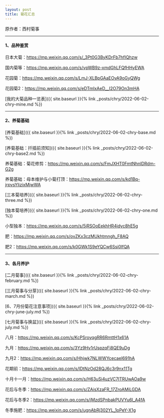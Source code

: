 ```yaml
---
layout: post
title: 菊花汇总
---
```


原作者：西村菊事

---

#### 1、品种鉴赏

日本大菊：https://mp.weixin.qq.com/s/_3Pt0G3ByKDrFb7hfIQhzw

国内菊等：https://mp.weixin.qq.com/s/vpWB9z-xmdGhLFQfHHyEWA

花园菊：https://mp.weixin.qq.com/s/LmJ-XLBpGAaEOvA9oGyQWg

花园菊2：https://mp.weixin.qq.com/s/eDTmIxAeD__I2O79On3mHA

[我的大菊品种一览表]({{ site.baseurl }}{% link _posts/chry/2022-06-02-chry-mine.md %})

---

#### 2、养菊基础

[养菊基础]({{ site.baseurl }}{% link _posts/chry/2022-06-02-chry-base.md %})

[养菊基础：扦插前须知]({{ site.baseurl }}{% link _posts/chry/2022-06-02-chry-base2.md %})

养菊基础：菊花修剪：https://mp.weixin.qq.com/s/FmJXHT0FmtNhnlDRdm-G2g

养菊基础：母本维护与小菊打顶：https://mp.weixin.qq.com/s/kd1Bq-jrpvsYlizixMjwWA

[三本菊培养]({{ site.baseurl }}{% link _posts/chry/2022-06-02-chry-three.md %})

[独本菊培养]({{ site.baseurl }}{% link _posts/chry/2022-06-02-chry-one.md %})

小型独本：https://mp.weixin.qq.com/s/5jRSOoEekhHR4jdyc8hE5g

肥：https://mp.weixin.qq.com/s/ovZKx3czMUkhtmngh_F8AQ

肥2：https://mp.weixin.qq.com/s/k0GWk1S9eYQCw6Ssi0lfQA

---

#### 3、各月养护

[二月菊事]({{ site.baseurl }}{% link _posts/chry/2022-06-02-chry-february.md %})

[三月菊事与分芽]({{ site.baseurl }}{% link _posts/chry/2022-06-02-chry-march.md %})

[6、7月份菊花注意事项]({{ site.baseurl }}{% link _posts/chry/2022-06-02-chry-june-july.md %})

[七月菊事与换盆]({{ site.baseurl }}{% link _posts/chry/2022-06-02-chry-july.md %})

八月：https://mp.weixin.qq.com/s/KcPSroyqgRR6RmttH1x61A

九月：https://mp.weixin.qq.com/s/3Yz9Hv1rUspzqFi8QE9uDg

九月2：https://mp.weixin.qq.com/s/Hhjwk7NLWWYcecael691hA

花期前：https://mp.weixin.qq.com/s/lDtNzOd28QJ6c3r9nx11Tg

十月十一月：https://mp.weixin.qq.com/s/H63uSi4uzVC7ITRUwAOa9w

花后与冬季：https://mp.weixin.qq.com/s/ZAisXzaFR_17ZroAMiLGDA

花后与冬季2：https://mp.weixin.qq.com/s/jMzdSPnbakPUVYu6l_A4fA

冬季施肥：https://mp.weixin.qq.com/s/ugnAbRj302YL_1oPeY-X1g
